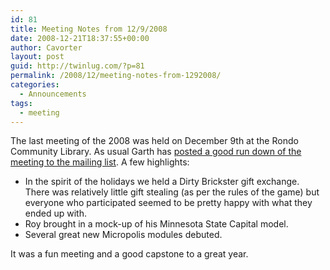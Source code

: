 ```yaml
---
id: 81
title: Meeting Notes from 12/9/2008
date: 2008-12-21T18:37:55+00:00
author: Cavorter
layout: post
guid: http://twinlug.com/?p=81
permalink: /2008/12/meeting-notes-from-1292008/
categories:
  - Announcements
tags:
  - meeting
---
```

The last meeting of the 2008 was held on December 9th at the Rondo Community Library. As usual Garth has <a href="http://groups.yahoo.com/group/TwinLUG/message/1127" target="_blank">posted a good run down of the meeting to the mailing list</a>. A few highlights: 

  * In the spirit of the holidays we held a Dirty Brickster gift exchange. There was relatively little gift stealing (as per the rules of the game) but everyone who participated seemed to be pretty happy with what they ended up with.
  * Roy brought in a mock-up of his Minnesota State Capital model.
  * Several great new Micropolis modules debuted.

It was a fun meeting and a good capstone to a great year.